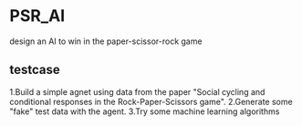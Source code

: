 # PSR_AI
design an AI to win in the paper-scissor-rock game

## testcase
1.Build a simple agnet using data from the paper "Social cycling and conditional responses in the Rock-Paper-Scissors game".
2.Generate some "fake" test data with the agent.
3.Try some machine learning algorithms

